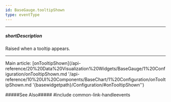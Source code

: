 ```yaml
---
id: BaseGauge.tooltipShown
type: eventType
---
```

---
##### shortDescription
Raised when a tooltip appears.

---
Main article: [onTooltipShown](/api-reference/20%20Data%20Visualization%20Widgets/BaseGauge/1%20Configuration/onTooltipShown.md '/api-reference/10%20UI%20Components/BaseChart/1%20Configuration/onTooltipShown.md '{basewidgetpath}/Configuration/#onTooltipShown'')

#####See Also#####
#include common-link-handleevents